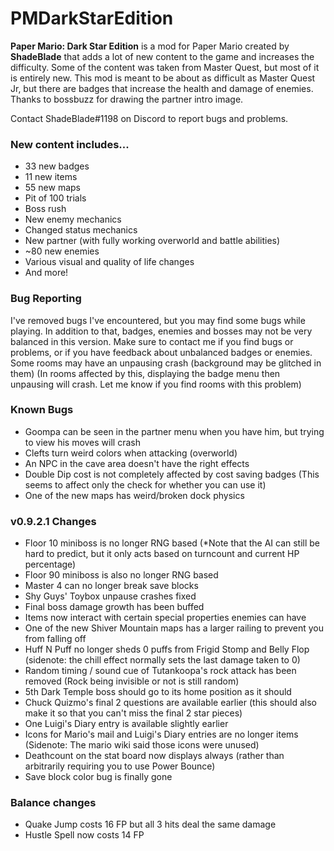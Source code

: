 # PMDarkStarEdition
**Paper Mario: Dark Star Edition** is a mod for Paper Mario created by **ShadeBlade** that adds a lot of new content to the game and increases the difficulty.
Some of the content was taken from Master Quest, but most of it is entirely new.
This mod is meant to be about as difficult as Master Quest Jr, but there are badges that increase the health and damage of enemies.
Thanks to bossbuzz for drawing the partner intro image.

Contact ShadeBlade#1198 on Discord to report bugs and problems.

### **New content includes...**
- 33 new badges
- 11 new items
- 55 new maps
- Pit of 100 trials
- Boss rush
- New enemy mechanics
- Changed status mechanics
- New partner (with fully working overworld and battle abilities)
- ~80 new enemies
- Various visual and quality of life changes
- And more!

### Bug Reporting
I've removed bugs I've encountered, but you may find some bugs while playing. In addition to that, badges, enemies and bosses may not be very balanced in this version.
Make sure to contact me if you find bugs or problems, or if you have feedback about unbalanced badges or enemies.
Some rooms may have an unpausing crash (background may be glitched in them) (In rooms affected by this, displaying the badge menu then unpausing will crash. Let me know if you find rooms with this problem)

### Known Bugs
- Goompa can be seen in the partner menu when you have him, but trying to view his moves will crash
- Clefts turn weird colors when attacking (overworld)
- An NPC in the cave area doesn't have the right effects
- Double Dip cost is not completely affected by cost saving badges (This seems to affect only the check for whether you can use it)
- One of the new maps has weird/broken dock physics 

### v0.9.2.1 Changes
- Floor 10 miniboss is no longer RNG based (*Note that the AI can still be hard to predict, but it only acts based on turncount and current HP percentage)
- Floor 90 miniboss is also no longer RNG based
- Master 4 can no longer break save blocks
- Shy Guys' Toybox unpause crashes fixed
- Final boss damage growth has been buffed
- Items now interact with certain special properties enemies can have
- One of the new Shiver Mountain maps has a larger railing to prevent you from falling off
- Huff N Puff no longer sheds 0 puffs from Frigid Stomp and Belly Flop (sidenote: the chill effect normally sets the last damage taken to 0)
- Random timing / sound cue of Tutankoopa's rock attack has been removed (Rock being invisible or not is still random)
- 5th Dark Temple boss should go to its home position as it should
- Chuck Quizmo's final 2 questions are available earlier (this should also make it so that you can't miss the final 2 star pieces)
- One Luigi's Diary entry is available slightly earlier
- Icons for Mario's mail and Luigi's Diary entries are no longer items (Sidenote: The mario wiki said those icons were unused)
- Deathcount on the stat board now displays always (rather than arbitrarily requiring you to use Power Bounce)
- Save block color bug is finally gone

### Balance changes
- Quake Jump costs 16 FP but all 3 hits deal the same damage
- Hustle Spell now costs 14 FP
